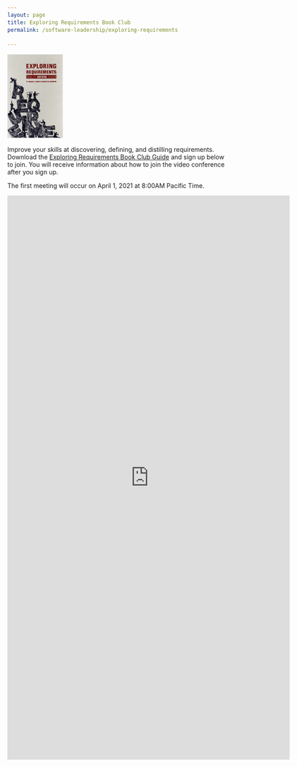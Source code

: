 ```yaml
---
layout: page
title: Exploring Requirements Book Club
permalink: /software-leadership/exploring-requirements

---
```


<img src="./exploring-requirements-cover.jpg" width="25%"/>

Improve your skills at discovering, defining, and distilling requirements. Download the [Exploring Requirements Book Club Guide](./exploring-requirements-book-club.pdf) and sign up below to join. You will receive information about how to join the video conference after you sign up.

The first meeting will occur on April 1, 2021 at 8:00AM Pacific Time.

<div style="text-align:center">
<iframe src="https://docs.google.com/forms/d/e/1FAIpQLSdOzhhzKSN5hhRl8Q1QA92KBTAOF2s6G7bZpCSlqdfrBk6GkA/viewform?embedded=true" width="640" height="1278" frameborder="0" marginheight="0" marginwidth="0">Loading…</iframe>
</div>
